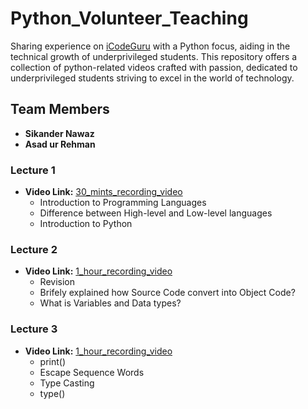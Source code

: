 # Python_Volunteer_Teaching
Sharing experience on [iCodeGuru](https://icodeguru.weebly.com/) with a Python focus, aiding in the technical growth of underprivileged students. This repository offers a collection of python-related videos crafted with passion, dedicated to underprivileged students striving to excel in the world of technology.

## Team Members 
- **Sikander Nawaz**
- **Asad ur Rehman**

### Lecture 1
- **Video Link:** [30_mints_recording_video](https://www.facebook.com/watch/live/?ref=watch_permalink&v=26001124209474858)
  * Introduction to Programming Languages 
  * Difference between High-level and Low-level languages 
  * Introduction to Python
    
### Lecture 2
- **Video Link:** [1_hour_recording_video](https://www.facebook.com/watch/live/?ref=watch_permalink&v=1848174179033228)
  * Revision
  * Brifely explained how Source Code convert into Object Code?
  * What is Variables and Data types?

 ### Lecture 3
- **Video Link:** [1_hour_recording_video](https://www.facebook.com/iCodeguru/videos/679732697568040/)
  * print()
  * Escape Sequence Words 
  * Type Casting
  * type()
